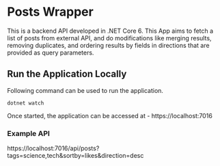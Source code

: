 # Posts Wrapper

This is a backend API developed in .NET Core 6.
This App aims to fetch a list of posts from external API, and do modifications like merging results, removing duplicates, and ordering results by fields in directions that are provided as query parameters.


## Run the Application Locally
Following command can be used to run the application.
```
dotnet watch
```
Once started, the application can be accessed at - https://localhost:7016


### Example API
https://localhost:7016/api/posts?tags=science,tech&sortby=likes&direction=desc
